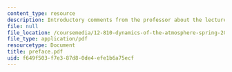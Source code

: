 ```yaml
---
content_type: resource
description: Introductory comments from the professor about the lecture notes.
file: null
file_location: /coursemedia/12-810-dynamics-of-the-atmosphere-spring-2008/f649f503f7e387d80de4efe1b6a75ecf_preface.pdf
file_type: application/pdf
resourcetype: Document
title: preface.pdf
uid: f649f503-f7e3-87d8-0de4-efe1b6a75ecf
---
```

